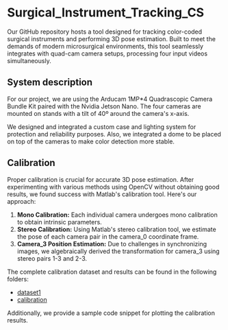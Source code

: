 # Surgical_Instrument_Tracking_CS
Our GitHub repository hosts a tool designed for tracking color-coded surgical instruments and performing 3D pose estimation. Built to meet the demands of modern microsurgical environments, this tool seamlessly integrates with quad-cam camera setups, processing four input videos simultaneously.

## System description
For our project, we are using the Arducam 1MP*4 Quadrascopic Camera Bundle Kit paired with the Nvidia Jetson Nano. The four cameras are mounted on stands with a tilt of 40º around the camera's x-axis.

We designed and integrated a custom case and lighting system for protection and reliability purposes. Also, we integrated a dome to be placed on top of the cameras to make color detection more stable.

## Calibration
Proper calibration is crucial for accurate 3D pose estimation. After experimenting with various methods using OpenCV without obtaining good results, we found success with Matlab's calibration tool. Here's our approach:

1. **Mono Calibration:** Each individual camera undergoes mono calibration to obtain intrinsic parameters.
2. **Stereo Calibration:** Using Matlab's stereo calibration tool, we estimate the pose of each camera pair in the camera_0 coordinate frame.
3. **Camera_3 Position Estimation:** Due to challenges in synchronizing images, we algebraically derived the transformation for camera_3 using stereo pairs 1-3 and 2-3.

The complete calibration dataset and results can be found in the following folders:

- [dataset1](link_to_dataset1_folder)
- [calibration](calibraton)

Additionally, we provide a sample code snippet for plotting the calibration results.

